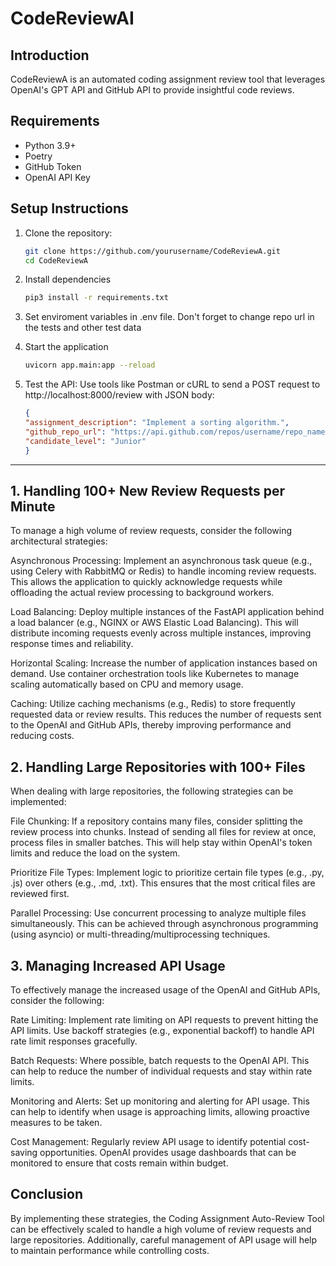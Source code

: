 # CodeReviewAI

## Introduction
CodeReviewA is an automated coding assignment review tool that leverages OpenAI's GPT API and GitHub API to provide insightful code reviews. 

## Requirements
- Python 3.9+
- Poetry
- GitHub Token
- OpenAI API Key

## Setup Instructions
1. Clone the repository:
   ```bash
   git clone https://github.com/yourusername/CodeReviewA.git
   cd CodeReviewA

2. Install dependencies 
    ```bash
    pip3 install -r requirements.txt

3. Set enviroment variables in .env file. Don't forget to change repo url in the tests and other test data

4. Start the application
    ```bash
    uvicorn app.main:app --reload

5. Test the API: Use tools like Postman or cURL to send a POST request to http://localhost:8000/review with JSON body:
    ```json
    {
    "assignment_description": "Implement a sorting algorithm.",
    "github_repo_url": "https://api.github.com/repos/username/repo_name/contents/",
    "candidate_level": "Junior"
    }

---

## 1. Handling 100+ New Review Requests per Minute

To manage a high volume of review requests, consider the following architectural strategies:

Asynchronous Processing: Implement an asynchronous task queue (e.g., using Celery with RabbitMQ or Redis) to handle incoming review requests. This allows the application to quickly acknowledge requests while offloading the actual review processing to background workers.

Load Balancing: Deploy multiple instances of the FastAPI application behind a load balancer (e.g., NGINX or AWS Elastic Load Balancing). This will distribute incoming requests evenly across multiple instances, improving response times and reliability.

Horizontal Scaling: Increase the number of application instances based on demand. Use container orchestration tools like Kubernetes to manage scaling automatically based on CPU and memory usage.

Caching: Utilize caching mechanisms (e.g., Redis) to store frequently requested data or review results. This reduces the number of requests sent to the OpenAI and GitHub APIs, thereby improving performance and reducing costs.

## 2. Handling Large Repositories with 100+ Files

When dealing with large repositories, the following strategies can be implemented:

File Chunking: If a repository contains many files, consider splitting the review process into chunks. Instead of sending all files for review at once, process files in smaller batches. This will help stay within OpenAI's token limits and reduce the load on the system.

Prioritize File Types: Implement logic to prioritize certain file types (e.g., .py, .js) over others (e.g., .md, .txt). This ensures that the most critical files are reviewed first.

Parallel Processing: Use concurrent processing to analyze multiple files simultaneously. This can be achieved through asynchronous programming (using asyncio) or multi-threading/multiprocessing techniques.

## 3. Managing Increased API Usage

To effectively manage the increased usage of the OpenAI and GitHub APIs, consider the following:

Rate Limiting: Implement rate limiting on API requests to prevent hitting the API limits. Use backoff strategies (e.g., exponential backoff) to handle API rate limit responses gracefully.

Batch Requests: Where possible, batch requests to the OpenAI API. This can help to reduce the number of individual requests and stay within rate limits.

Monitoring and Alerts: Set up monitoring and alerting for API usage. This can help to identify when usage is approaching limits, allowing proactive measures to be taken.

Cost Management: Regularly review API usage to identify potential cost-saving opportunities. OpenAI provides usage dashboards that can be monitored to ensure that costs remain within budget.

## Conclusion

By implementing these strategies, the Coding Assignment Auto-Review Tool can be effectively scaled to handle a high volume of review requests and large repositories. Additionally, careful management of API usage will help to maintain performance while controlling costs.
